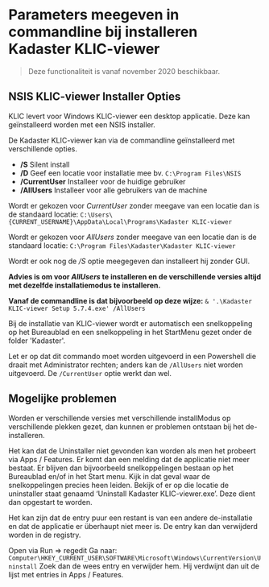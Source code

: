 # Parameters meegeven in commandline bij installeren Kadaster KLIC-viewer
> Deze functionaliteit is vanaf november 2020 beschikbaar.

## NSIS KLIC-viewer Installer Opties

KLIC levert voor Windows KLIC-viewer een desktop applicatie. Deze kan geïnstalleerd worden met een NSIS installer.

De Kadaster KLIC-viewer kan via de commandline geïnstalleerd met verschillende opties.

- **/S** Silent install
- **/D** Geef een locatie voor installatie mee bv. `C:\Program Files\NSIS`
- **/CurrentUser** Installeer voor de huidige gebruiker
- **/AllUsers** Installeer voor alle gebruikers van de machine


Wordt er gekozen voor _CurrentUser_ zonder meegave van een locatie dan is de standaard locatie:
`C:\Users\{CURRENT_USERNAME}\AppData\Local\Programs\Kadaster KLIC-viewer`

Wordt er gekozen voor _AllUsers_ zonder meegave van een locatie dan is de standaard locatie:
`C:\Program Files\Kadaster\Kadaster KLIC-viewer`

Wordt er ook nog de _/S_ optie meegegeven dan installeert hij zonder GUI.



**Advies is om voor _AllUsers_ te installeren en de verschillende versies altijd met dezelfde installatiemodus te installeren.**

**Vanaf de commandline is dat bijvoorbeeld op deze wijze:**
 `& '.\Kadaster KLIC-viewer Setup 5.7.4.exe' /AllUsers` 



Bij de installatie van KLIC-viewer wordt er automatisch een snelkoppeling op het Bureaublad en een snelkoppeling in het StartMenu gezet onder de folder 'Kadaster'.

Let er op dat dit commando moet worden uitgevoerd in een Powershell die draait met Administrator rechten; anders kan de `/AllUsers` niet worden uitgevoerd. De `/CurrentUser` optie werkt dan wel.



## Mogelijke problemen
Worden er verschillende versies met verschillende installModus op verschillende plekken gezet, dan kunnen er problemen ontstaan bij het de-installeren.

Het kan dat de Uninstaller niet gevonden kan worden als men het probeert via Apps / Features.
Er komt dan een melding dat de applicatie niet meer bestaat.
Er blijven dan bijvoorbeeld snelkoppelingen bestaan op het Bureaublad en/of in het Start menu. 
Kijk in dat geval waar de snelkoppelingen precies heen leiden. Bekijk of er op die locatie de uninstaller staat genaamd ‘Uninstall Kadaster KLIC-viewer.exe’. Deze dient dan opgestart te worden.

Het kan zijn dat de entry puur een restant is van een andere de-installatie en dat de applicatie er überhaupt niet meer is. De entry kan dan verwijderd worden in de registry.

Open via Run => regedit
Ga naar:
`Computer\HKEY_CURRENT_USER\SOFTWARE\Microsoft\Windows\CurrentVersion\Uninstall`
Zoek dan de wees entry en verwijder hem. Hij verdwijnt dan uit de lijst met entries in Apps / Features.




